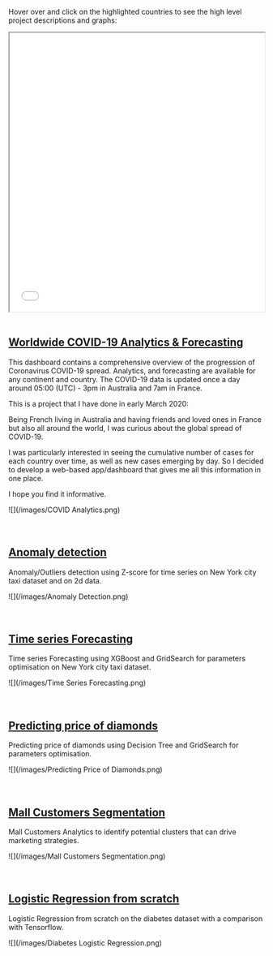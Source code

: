 <!-- ![](./images/map.png) -->
Hover over and click on the highlighted countries to see the high level project descriptions and graphs:

<iframe src="./images/map.html" target="_blank" height="550" width="100%"> display </iframe> 

<br>
<br>

## [Worldwide COVID-19 Analytics & Forecasting](https://virus-corona.herokuapp.com)

This dashboard contains a comprehensive overview of the progression of Coronavirus COVID-19 spread. Analytics, and forecasting are available for any continent and country. The COVID-19 data is updated once a day around 05:00 (UTC) - 3pm in Australia and 7am in France.

This is a project that I have done in early March 2020:

Being French living in Australia and having friends and loved ones in France but also all around the world, I was curious about the global spread of COVID-19.

I was particularly interested in seeing the cumulative number of cases for each country over time, as well as new cases emerging by day. So I decided to develop a web-based app/dashboard that gives me all this information in one place.

I hope you find it informative.

![](/images/COVID Analytics.png)
<br>
<br>
<br>

## [Anomaly detection](https://github.com/loulouOz/Anomaly-Detection/blob/main/Anomaly%20detection%20using%20Z%20score.ipynb)

Anomaly/Outliers detection using Z-score for time series on New York city taxi dataset and on 2d data. 

![](/images/Anomaly Detection.png)
<br>
<br>
<br>

## [Time series Forecasting](https://github.com/loulouOz/Time-Series-Forecasting/blob/main/time_series_forecasting.ipynb)

Time series Forecasting using XGBoost and GridSearch for parameters optimisation on New York city taxi dataset.

![](/images/Time Series Forecasting.png)
<br>
<br>
<br>

## [Predicting price of diamonds](https://github.com/loulouOz/Predicting-diamond-price/blob/main/Diamonds_Decision_Tree.ipynb)

Predicting price of diamonds using Decision Tree and GridSearch for parameters optimisation.

![](/images/Predicting Price of Diamonds.png)
<br>
<br>
<br>

## [Mall Customers Segmentation](https://github.com/loulouOz/Clustering/blob/main/clustering.ipynb)

Mall Customers Analytics to identify potential clusters that can drive marketing strategies.

![](/images/Mall Customers Segmentation.png)
<br>
<br>
<br>

## [Logistic Regression from scratch](https://github.com/loulouOz/Logistic-Regression/blob/main/logistic_regression.ipynb)

Logistic Regression from scratch on the diabetes dataset with a comparison with Tensorflow.

![](/images/Diabetes Logistic Regression.png)
<br>
<br>
<br>




